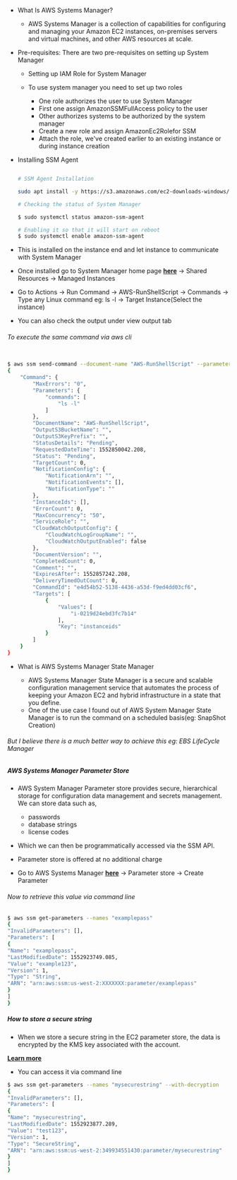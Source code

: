 * What Is AWS Systems Manager?

    * AWS Systems Manager is a collection of capabilities for configuring and managing your Amazon EC2 instances, on-premises servers and virtual machines, and other AWS resources at scale.

* Pre-requisites: There are two pre-requisites on setting up System Manager

    * Setting up IAM Role for System Manager

    * To use system manager you need to set up two roles

        * One role authorizes the user to use System Manager
        * First one assign AmazonSSMFullAccess policy to the user
        * Other authorizes systems to be authorized by the system manager
        * Create a new role and assign AmazonEc2Rolefor SSM
        * Attach the role, we've created earlier to an existing instance or during instance creation

* Installing SSM Agent

    ```sh

    # SSM Agent Installation

    sudo apt install -y https://s3.amazonaws.com/ec2-downloads-windows/SSMAgent/latest/linux_amd64/amazon-ssm-agent.rpm

    # Checking the status of System Manager

    $ sudo systemctl status amazon-ssm-agent

    # Enabling it so that it will start on reboot
    $ sudo systemctl enable amazon-ssm-agent
    ```

* This is installed on the instance end and let instance to communicate with System Manager
* Once installed go to System Manager home page [**here**](https://us-west-2.console.aws.amazon.com/systems-manager) → Shared Resources → Managed Instances

* Go to Actions → Run Command → AWS-RunShellScript → Commands → Type any Linux command eg: ls -l → Target Instance(Select the instance)
* You can also check the output under view output tab


###### To execute the same command via aws cli

```sh

$ aws ssm send-command --document-name "AWS-RunShellScript" --parameters commands=["ls -l"] --targets "Key=instanceids,Values=i-0219d24ebd3fc7b14"
{
    "Command": {
        "MaxErrors": "0", 
        "Parameters": {
            "commands": [
                "ls -l"
            ]
        }, 
        "DocumentName": "AWS-RunShellScript", 
        "OutputS3BucketName": "", 
        "OutputS3KeyPrefix": "", 
        "StatusDetails": "Pending", 
        "RequestedDateTime": 1552850042.208, 
        "Status": "Pending", 
        "TargetCount": 0, 
        "NotificationConfig": {
            "NotificationArn": "", 
            "NotificationEvents": [], 
            "NotificationType": ""
        }, 
        "InstanceIds": [], 
        "ErrorCount": 0, 
        "MaxConcurrency": "50", 
        "ServiceRole": "", 
        "CloudWatchOutputConfig": {
            "CloudWatchLogGroupName": "", 
            "CloudWatchOutputEnabled": false
        }, 
        "DocumentVersion": "", 
        "CompletedCount": 0, 
        "Comment": "", 
        "ExpiresAfter": 1552857242.208, 
        "DeliveryTimedOutCount": 0, 
        "CommandId": "e4d54b52-5138-4436-a53d-f9ed4dd03cf6", 
        "Targets": [
            {
                "Values": [
                    "i-0219d24ebd3fc7b14"
                ], 
                "Key": "instanceids"
            }
        ]
    }
}
```

* What is AWS Systems Manager State Manager

    * AWS Systems Manager State Manager is a secure and scalable configuration management service that automates the process of keeping your Amazon EC2 and hybrid infrastructure in a state that you define.
    * One of the use case I found out of AWS System Manager State Manager is to run the command on a scheduled basis(eg: SnapShot Creation)

###### But I believe there is a much better way to achieve this eg: EBS LifeCycle Manager

##### AWS Systems Manager Parameter Store

* AWS System Manager Parameter store provides secure, hierarchical storage for configuration data management and secrets management. We can store data such as,

    * passwords
    * database strings
    * license codes

* Which we can then be programmatically accessed via the SSM API.
* Parameter store is offered at no additional charge

* Go to AWS Systems Manager [**here**](https://us-west-2.console.aws.amazon.com/systems-manager) → Parameter store  → Create Parameter

###### Now to retrieve this value via command line

```sh
$ aws ssm get-parameters --names "examplepass"
{
"InvalidParameters": [],
"Parameters": [
{
"Name": "examplepass",
"LastModifiedDate": 1552923749.085,
"Value": "example123",
"Version": 1,
"Type": "String",
"ARN": "arn:aws:ssm:us-west-2:XXXXXXX:parameter/examplepass"
}
]
}
```

##### How to store a secure string

* When we store a secure string in the EC2 parameter store, the data is encrypted by the KMS key associated with the account.

[**Learn more**](https://docs.aws.amazon.com/systems-manager/latest/userguide/systems-manager-parameter-store.html)

* You can access it via command line

```sh
$ aws ssm get-parameters --names "mysecurestring" --with-decryption
{
"InvalidParameters": [],
"Parameters": [
{
"Name": "mysecurestring",
"LastModifiedDate": 1552923877.289,
"Value": "test123",
"Version": 1,
"Type": "SecureString",
"ARN": "arn:aws:ssm:us-west-2:349934551430:parameter/mysecurestring"
}
]
}
```